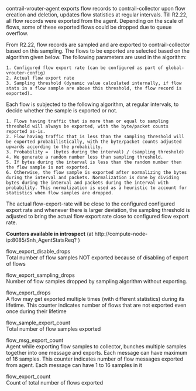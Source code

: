 contrail-vrouter-agent exports flow records to contrail-collector upon flow creation and deletion, updates flow statistics at regular intervals. Till R2.22, all flow records were exported from the agent. Depending on the scale of flows, some of these exported flows could be dropped due to queue overflow.

From R2.22, flow records are sampled and are exported to contrail-collector based on this sampling. The flows to be exported are selected based on the algorithm given below. The following parameters are used in the algorithm:

    1. Configured flow export rate (can be configured as part of global-vrouter-config)
    2. Actual flow export rate
    3. Sampling threshold (dynamic value calculated internally, if flow stats in a flow sample are above this threshold, the flow record is exported).

Each flow is subjected to the following algorithm, at regular intervals, to decide whether the sample is exported or not.
    
    1. Flows having traffic that is more than or equal to sampling threshold will always be exported, with the byte/packet counts reported as-is.
    2. Flow having traffic that is less than the sampling threshold will be exported probabilistically, with the byte/packet counts adjusted upwards according to the probability.
    3. Probability =  (bytes during the interval) / (sampling threshold)
    4. We generate a random number less than sampling threshold.
    5. If bytes during the interval is less than the random number then the flow sample is not exported.
    6. Otherwise, the flow sample is exported after normalizing the bytes during the interval and packets. Normalization is done by dividing bytes during the interval and packets during the interval with probability. This normalization is used as a heuristic to account for statistics when flow samples are dropped.

The actual flow-export-rate will be close to the configured configured export rate and whenever there is larger deviation, the sampling threshold is adjusted to bring the actual flow export rate close to configured flow export rate.
  
**Counters available in introspect** (at http://compute-node-ip:8085/Snh_AgentStatsReq? )
  
flow_export_disable_drops  
Total number of flow samples NOT exported because of disabling of export of flows    
  
flow_export_sampling_drops  
Number of flow samples dropped by sampling algorithm without exporting.
  
flow_export_drops  
A flow may get exported multiple times (with different statistics) during its lifetime. This counter indicates number of flows that are not exported even once during their lifetime  
  
flow_sample_export_count   
Total number of flow samples exported  
  
flow_msg_export_count    
Agent while exporting flow samples to collector, bunches multiple samples together into one message and exports. Each message can have maximum of 16 samples. This counter indicates number of flow messages exported from agent. Each message can have 1 to 16 samples in it  

flow_export_count  
Count of total number of flows exported  



